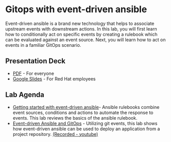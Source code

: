# Gitops with event-driven ansible 

Event-driven ansible is a brand new technology that helps to associate upstream events with downstream actions. In this lab, you will first learn how to conditionally act on specific events by creating a rulebook which can be evaluated against an event source. Next, you will learn how to act on events in a familiar GitOps scenario.

## Presentation Deck

- [PDF](decks/lab-eda-gitops.pdf) - For everyone
- [Google Slides](https://docs.google.com/presentation/d/1wrJ90OEvkais6wcyinMq42uv1_VJJQlzrxHy8UgC220/edit?usp=sharing) - For Red Hat employees


## Lab Agenda

- <a href="https://play.instruqt.com/embed/redhat/tracks/eda--ansible-rulebook?token=em_kn8hibVNgt0X03wZ" target="_blank">Getting started with event-driven ansible</a>- Ansible rulebooks combine event sources, conditions and actions to automate the response to events. This lab reviews the basics of the ansible rulebook.
- <a href="https://play.instruqt.com/embed/redhat/tracks/eda-gitops?token=em__C74PAmX2rePq7Kk" target="_blank">Event-driven Ansible and GitOps</a> - Utilizing git events, this lab shows how event-driven ansible can be used to deploy an application from a project repository. [(Recorded - youtube)](https://youtu.be/Bb51DftLbPE)


